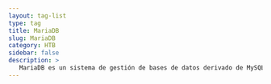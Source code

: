 ```yaml
---
layout: tag-list
type: tag
title: MariaDB
slug: MariaDB
category: HTB
sidebar: false
description: >
   MariaDB es un sistema de gestión de bases de datos derivado de MySQL.
---
```

